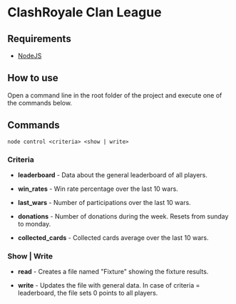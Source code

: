 # ClashRoyale Clan League

## Requirements
- [NodeJS](https://nodejs.org/)

## How to use
Open a command line in the root folder of the project and execute one of the commands below.

## Commands
```
node control <criteria> <show | write>
```
  
### Criteria
- **leaderboard** - 
Data about the general leaderboard of all players.

-  **win_rates** - 
Win rate percentage over the last 10 wars.

- **last_wars** - 
Number of participations over the last 10 wars.

- **donations** - 
Number of donations during the week. Resets from sunday to monday.

- **collected_cards** -
Collected cards average over the last 10 wars.

### Show | Write
- **read** - 
Creates a file named "Fixture" showing the fixture results.

- **write** - 
Updates the file with general data. In case of criteria = leaderboard, the file sets 0 points to all players.

